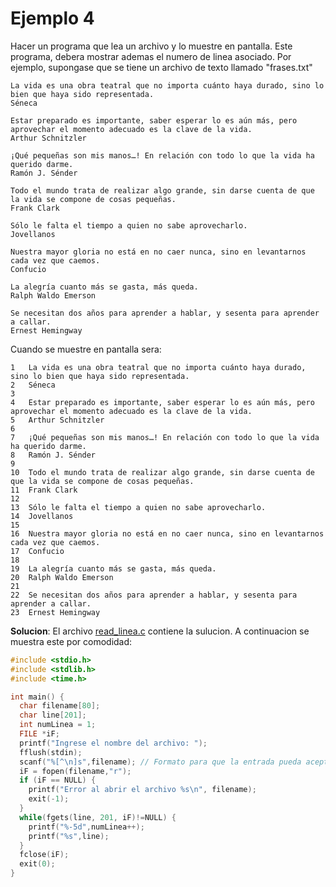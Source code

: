 # Ejemplo 4

Hacer un programa que lea un archivo y lo muestre en pantalla. Este programa, debera mostrar ademas el numero de linea asociado. Por ejemplo, supongase que se tiene un archivo de texto llamado "frases.txt"

```
La vida es una obra teatral que no importa cuánto haya durado, sino lo bien que haya sido representada.
Séneca

Estar preparado es importante, saber esperar lo es aún más, pero aprovechar el momento adecuado es la clave de la vida.
Arthur Schnitzler

¡Qué pequeñas son mis manos…! En relación con todo lo que la vida ha querido darme.
Ramón J. Sénder

Todo el mundo trata de realizar algo grande, sin darse cuenta de que la vida se compone de cosas pequeñas.
Frank Clark

Sólo le falta el tiempo a quien no sabe aprovecharlo.
Jovellanos

Nuestra mayor gloria no está en no caer nunca, sino en levantarnos cada vez que caemos.
Confucio

La alegría cuanto más se gasta, más queda.
Ralph Waldo Emerson

Se necesitan dos años para aprender a hablar, y sesenta para aprender a callar.
Ernest Hemingway
```
Cuando se muestre en pantalla sera:

```
1   La vida es una obra teatral que no importa cuánto haya durado, sino lo bien que haya sido representada.
2   Séneca
3
4   Estar preparado es importante, saber esperar lo es aún más, pero aprovechar el momento adecuado es la clave de la vida.
5   Arthur Schnitzler
6
7   ¡Qué pequeñas son mis manos…! En relación con todo lo que la vida ha querido darme.
8   Ramón J. Sénder
9  
10  Todo el mundo trata de realizar algo grande, sin darse cuenta de que la vida se compone de cosas pequeñas.
11  Frank Clark
12
13  Sólo le falta el tiempo a quien no sabe aprovecharlo.
14  Jovellanos
15
16  Nuestra mayor gloria no está en no caer nunca, sino en levantarnos cada vez que caemos.
17  Confucio
18
19  La alegría cuanto más se gasta, más queda.
20  Ralph Waldo Emerson
21
22  Se necesitan dos años para aprender a hablar, y sesenta para aprender a callar.
23  Ernest Hemingway
```
**Solucion**: El archivo [read_linea.c](read_linea.c) contiene la sulucion. A continuacion se muestra este por comodidad:

```C
#include <stdio.h>
#include <stdlib.h>
#include <time.h>

int main() {
  char filename[80];
  char line[201];
  int numLinea = 1;
  FILE *iF;
  printf("Ingrese el nombre del archivo: ");
  fflush(stdin);
  scanf("%[^\n]s",filename); // Formato para que la entrada pueda aceptar espacios
  iF = fopen(filename,"r");
  if (iF == NULL) {
    printf("Error al abrir el archivo %s\n", filename);
    exit(-1);
  }
  while(fgets(line, 201, iF)!=NULL) {
    printf("%-5d",numLinea++);
    printf("%s",line);
  }
  fclose(iF);
  exit(0);
}
```
